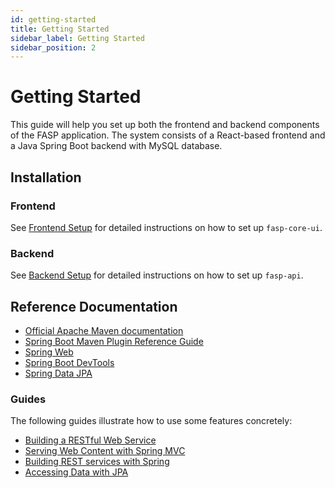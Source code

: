 ```yaml
---
id: getting-started
title: Getting Started
sidebar_label: Getting Started
sidebar_position: 2
---
```


# Getting Started

This guide will help you set up both the frontend and backend components of the FASP application. The system consists of a React-based frontend and a Java Spring Boot backend with MySQL database.

## Installation

### Frontend

See [Frontend Setup](./installation/core-ui.md) for detailed instructions on how to set up `fasp-core-ui`.

### Backend

See [Backend Setup](./installation/api.md) for detailed instructions on how to set up `fasp-api`.

## Reference Documentation

* [Official Apache Maven documentation](https://maven.apache.org/guides/index.html)
* [Spring Boot Maven Plugin Reference Guide](https://docs.spring.io/spring-boot/docs/2.2.1.RELEASE/maven-plugin/)
* [Spring Web](https://docs.spring.io/spring-boot/docs/2.2.1.RELEASE/reference/htmlsingle/#boot-features-developing-web-applications)
* [Spring Boot DevTools](https://docs.spring.io/spring-boot/docs/2.2.1.RELEASE/reference/htmlsingle/#using-boot-devtools)
* [Spring Data JPA](https://docs.spring.io/spring-boot/docs/2.2.1.RELEASE/reference/htmlsingle/#boot-features-jpa-and-spring-data)

### Guides
The following guides illustrate how to use some features concretely:

* [Building a RESTful Web Service](https://spring.io/guides/gs/rest-service/)
* [Serving Web Content with Spring MVC](https://spring.io/guides/gs/serving-web-content/)
* [Building REST services with Spring](https://spring.io/guides/tutorials/bookmarks/)
* [Accessing Data with JPA](https://spring.io/guides/gs/accessing-data-jpa/)